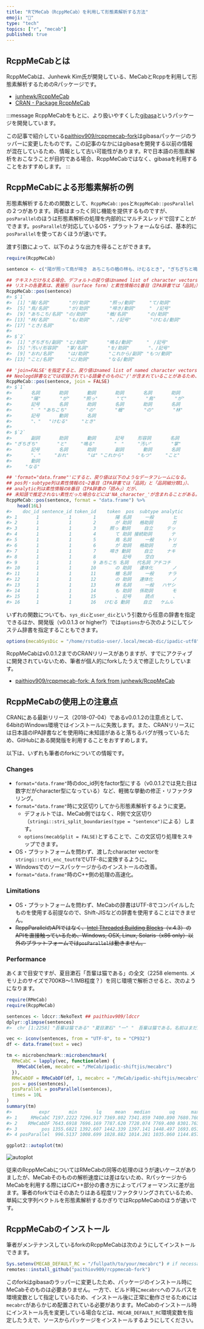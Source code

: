 ```yaml
---
title: "RでMeCab（RcppMeCab）を利用して形態素解析する方法"
emoji: "🌿"
type: "tech"
topics: ["r", "mecab"]
published: true
---
```


## RcppMeCabとは

RcppMeCabは、Junhewk Kim氏が開発している、MeCabとRcppを利用して形態素解析するためのRパッケージです。

- [junhewk/RcppMeCab](https://github.com/junhewk/RcppMeCab)
- [CRAN - Package RcppMeCab](https://cran.r-project.org/web/packages/RcppMeCab/index.html)

:::message
RcppMeCabをもとに、より扱いやすくした[gibasa](https://github.com/paithiov909/gibasa)というパッケージを開発しています。

この記事で紹介している[paithiov909/rcppmecab-fork](https://github.com/paithiov909/rcppmecab-fork)はgibasaパッケージのラッパーに変更したものです。この記事のなかにはgibasaを開発する以前の情報が混在しているため、情報として古い可能性があります。Rで日本語の形態素解析をおこなうことが目的である場合、RcppMeCabではなく、gibasaを利用することをおすすめします。
:::

## RcppMeCabによる形態素解析の例

形態素解析するための関数として、`RcppMeCab::pos`と`RcppMeCab::posParallel`の２つがあります。両者はまったく同じ機能を提供するものですが、`posParallel`のほうは形態素解析の処理を内部的にマルチスレッドで回すことができます。`posParallel`が対応しているOS・プラットフォームならば、基本的に`posParallel`を使っておくほうが速いです。

渡す引数によって、以下のような出力を得ることができます。

```r
require(RcppMeCab)

sentence <- c("陽が照って鳥が啼き　あちこちの楢の林も、けむるとき", "ぎちぎちと鳴る　汚い掌を、おれはこれからもつことになる")

## テキストだけ与える場合、デフォルトの戻り値はnamed list of character vectors.
## リストの各要素は、表層形（surface form）と素性情報の1番目（IPA辞書では「品詞」）を'/'で区切ってつなげた文字列ベクトルになる。
RcppMeCab::pos(sentence)
#> $`1`
#>  [1] "陽/名詞"       "が/助詞"       "照っ/動詞"     "て/助詞"
#>  [5] "鳥/名詞"       "が/助詞"       "啼き/動詞"     "　/記号"
#>  [9] "あちこち/名詞" "の/助詞"       "楢/名詞"       "の/助詞"
#> [13] "林/名詞"       "も/助詞"       "、/記号"       "けむる/動詞"
#> [17] "とき/名詞"
#>
#> $`2`
#>  [1] "ぎちぎち/副詞" "と/助詞"       "鳴る/動詞"     "　/記号"
#>  [5] "汚い/形容詞"   "掌/名詞"       "を/助詞"       "、/記号"
#>  [9] "おれ/名詞"     "は/助詞"       "これから/副詞" "もつ/動詞"
#> [13] "こと/名詞"     "に/助詞"       "なる/動詞"

## 'join=FALSE'を指定すると、戻り値はnamed list of named character vectorsになる。
## Neologd辞書などでは収録されている語彙そのものに'/'が含まれていることがあるため、使用ケースによって使い分けるとよい。
RcppMeCab::pos(sentence, join = FALSE)
#> $`1`
#>       名詞       助詞       動詞       助詞       名詞       助詞       動詞
#>       "陽"       "が"     "照っ"       "て"       "鳥"       "が"     "啼き"
#>       記号       名詞       助詞       名詞       助詞       名詞       助詞
#>       "　" "あちこち"       "の"       "楢"       "の"       "林"       "も"
#>       記号       動詞       名詞
#>       "、"   "けむる"     "とき"
#>
#> $`2`
#>       副詞       助詞       動詞       記号     形容詞       名詞       助詞
#> "ぎちぎち"       "と"     "鳴る"       "　"     "汚い"       "掌"       "を"
#>       記号       名詞       助詞       副詞       動詞       名詞       助詞
#>       "、"     "おれ"       "は" "これから"     "もつ"     "こと"       "に"
#>       動詞
#>     "なる"

## 'format="data.frame"'にすると、戻り値は以下のようなデータフレームになる。
## pos列・subtype列は素性情報の1~2番目（IPA辞書では「品詞」と「品詞細分類1」）、
## analytic列は素性情報の8番目（IPA辞書の「読み」）だが、
## 未知語で推定されない素性だった場合などには'NA_character_'が含まれることがある。
RcppMeCab::pos(sentence, format = "data.frame") %>%
    head(16L)
#>    doc_id sentence_id token_id    token  pos  subtype analytic
#> 1       1           1        1       陽 名詞     一般       ヒ
#> 2       1           1        2       が 助詞   格助詞       ガ
#> 3       1           1        3     照っ 動詞     自立     テッ
#> 4       1           1        4       て 助詞 接続助詞       テ
#> 5       1           1        5       鳥 名詞     一般     トリ
#> 6       1           1        6       が 助詞   格助詞       ガ
#> 7       1           1        7     啼き 動詞     自立     ナキ
#> 8       1           1        8       　 記号     空白       　
#> 9       1           1        9 あちこち 名詞   代名詞 アチコチ
#> 10      1           1       10       の 助詞   連体化       ノ
#> 11      1           1       11       楢 名詞     一般     ナラ
#> 12      1           1       12       の 助詞   連体化       ノ
#> 13      1           1       13       林 名詞     一般   ハヤシ
#> 14      1           1       14       も 助詞   係助詞       モ
#> 15      1           1       15       、 記号     読点       、
#> 16      1           1       16   けむる 動詞     自立   ケムル
```

いずれの関数についても、`sys_dic`と`user_dic`という引数から任意の辞書を指定できるほか、開発版（v0.0.1.3 or higher?）では`options`から次のようにしてシステム辞書を指定することもできます。

```r
options(mecabSysDic = "/home/rstudio-user/.local/mecab-dic/ipadic-utf8")
```

RcppMeCabはv0.0.1.2までのCRANリリースがありますが、すでにアクティブに開発されていないため、筆者が個人的にforkしたうえで修正したりしています。

- [paithiov909/rcppmecab-fork: A fork from junhewk/RcppMeCab](https://github.com/paithiov909/rcppmecab-fork)

## RcppMeCabの使用上の注意点

CRANにある最新リリース（2018-07-04）であるv0.0.1.2の注意点として、64bitのWindows環境ではインストールに失敗します。また、CRANリリースには日本語のIPA辞書などを使用時に未知語があると落ちるバグが残っているため、GitHubにある開発版を利用することをおすすめします。

以下は、いずれも筆者のforkについての情報です。

### Changes

- `format="data.frame"`時のdoc_id列をfactor型にする（v0.0.1.2では見た目は数字だがcharacter型になっている）など、軽微な挙動の修正・リファクタリング。
- `format="data.frame"`時に文区切りしてから形態素解析するように変更。
  - デフォルトでは、MeCab側ではなく、R側で文区切り（`stringi::stri_split_boundaries(type = "sentence")`による）します。
  - `options(mecabSplit = FALSE)`とすることで、この文区切り処理をスキップできます。
- OS・プラットフォームを問わず、渡したcharacter vectorを`stringi::stri_enc_toutf8`でUTF-8に変換するように。
- Windowsでのソースパッケージからのインストールの改善。
- `format="data.frame"`時のC++側の処理の高速化。

### Limitations

- OS・プラットフォームを問わず、MeCabの辞書はUTF-8でコンパイルしたものを使用する前提なので、Shift-JISなどの辞書を使用することはできません。
- ~~RcppParallelのAPIではなく、[Intel Threaded Building Blocks](https://ja.wikipedia.org/wiki/Intel_Threading_Building_Blocks)（v.4.3）のAPIを直接触っているため、Windows, OSX, Linux, Solaris（x86 only）以外のプラットフォームでは`posParallel`は動きません。~~

### Performance

あくまで目安ですが、夏目漱石「吾輩は猫である」の全文（2258 elements. メモリ上のサイズで700KB～1.1MB程度？）を同じ環境で解析させると、次のようになります。

```r
require(RMeCab)
require(RcppMeCab)

sentences <- ldccr::NekoText ## paithiov909/ldccr
dplyr::glimpse(sentences)
#>  chr [1:2258] "吾輩は猫である" "夏目漱石" "一" "　吾輩は猫である。名前はまだ無い。" ...

vec <- iconv(sentences, from = "UTF-8", to = "CP932")
df <- data.frame(text = vec)

tm <- microbenchmark::microbenchmark(
  RMeCabC = lapply(vec, function(elem) {
    RMeCabC(elem, mecabrc = "/MeCab/ipadic-shiftjis/mecabrc")
  }),
  RMeCabDF = RMeCabDF(df, 1, mecabrc = "/MeCab/ipadic-shiftjis/mecabrc"),
  pos = pos(sentences),
  posParallel = posParallel(sentences),
  times = 10L
)
summary(tm)
#>          expr       min       lq     mean   median       uq      max neval
#> 1     RMeCabC 7197.2222 7296.917 7369.802 7341.859 7400.890 7680.760    10
#> 2    RMeCabDF 7643.6918 7696.169 7787.620 7728.074 7769.400 8301.763    10
#> 3         pos 1355.6821 1392.607 1442.339 1397.141 1448.497 1693.051    10
#> 4 posParallel  996.5137 1008.699 1028.882 1014.281 1035.060 1144.857    10

ggplot2::autoplot(tm)
```

![autoplot](https://storage.googleapis.com/zenn-user-upload/77ee50837fdbfe28bee40ae9.png)

従来のRcppMeCabについてはRMeCabの同等の処理のほうが速いケースがありましたが、MeCabそのものの解析速度には差はないため、RパッケージからMeCabを利用する際にはC/C++部分の書き方によってパフォーマンスに差が出ます。筆者のforkではそのあたりはある程度リファクタリングされているため、単純に文字列ベクトルを形態素解析するかぎりではRcppMeCabのほうが速いです。

## RcppMeCabのインストール

筆者がメンテナンスしているforkのRcppMeCabは次のようにしてインストールできます。

```r
Sys.setenv(MECAB_DEFAULT_RC = "/fullpath/to/your/mecabrc") # if necessary
remotes::install_github("paithiov909/rcppmecab-fork")
```

このforkはgibasaのラッパーに変更したため、パッケージのインストール時にMeCabそのものは必要ありません。一方で、ビルド時に`mecabrc`へのフルパスを環境変数として指定しているため、インストール後に正常に動作させるためには`mecabrc`があらかじめ配置されている必要があります。MeCabのインストール時にインストール先を変更している場合などは、`MECAB_DEFAULT_RC`環境変数を指定したうえで、ソースからパッケージをインストールするようにしてください。
